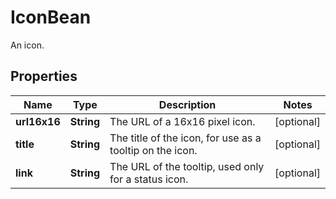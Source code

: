 

# IconBean

An icon.

## Properties

| Name | Type | Description | Notes |
|------------ | ------------- | ------------- | -------------|
|**url16x16** | **String** | The URL of a 16x16 pixel icon. |  [optional] |
|**title** | **String** | The title of the icon, for use as a tooltip on the icon. |  [optional] |
|**link** | **String** | The URL of the tooltip, used only for a status icon. |  [optional] |



